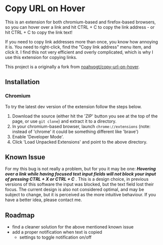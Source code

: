 # Copy URL on Hover

This is an extension for both chromium-based and firefox-based browsers, so you can hover over a link and hit CTRL + C to copy the link address - or hit CTRL + C to copy the link text!

If you need to copy link addresses more than once, you know how annoying it is. You need to right-click, find the "Copy link address" menu item, and click it. I find this not very efficient and overly complicated, which is why I use this extension for copying links.

This project is a originally a fork from [noahvogt/copy-url-on-hover](https://github.com/noahvogt/copy-url-on-hover).

## Installation

### Chromium

To try the latest dev version of the extension follow the steps below.

1. Download the source (either hit the 'ZIP' button you see at the top of the page, or use `git clone`) and extract it to a directory.
2. In your chromium-based browser, launch `chrome://extensions` (note: instead of 'chrome' it could be something different like 'brave')
3. Enable 'Developer Mode'.
4. Click 'Load Unpacked Extensions' and point to the above directory.

## Known Issue

For my this bug is not really a problem, but for you it may be one: **_Hovering over a link while having focused text input fields will not block your input of pressing CTRL + X or CTRL + C_** . This is a design choice, in previous versions of this software the input was blocked, but the text field lost their focus. The current design is also not considered optimal, and may be subject to change, but it is perceived as the more intuitive behaviour. If you have a better idea, please contact me.

## Roadmap

- find a cleaner solution for the above mentioned known issue
- add a proper notification when text is copied
  - settings to toggle notification on/off
